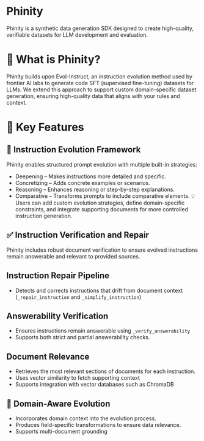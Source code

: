 # Phinity
Phinity is a synthetic data generation SDK designed to create high-quality, verifiable datasets for LLM development and evaluation.

# 🚀 What is Phinity?
Phinity builds upon Evol-Instruct, an instruction evolution method used by frontier AI labs to generate code SFT (supervised fine-tuning) datasets for LLMs. We extend this approach to support custom domain-specific dataset generation, ensuring high-quality data that aligns with your rules and context.

# 🎯 Key Features
## 🔄 Instruction Evolution Framework
Phinity enables structured prompt evolution with multiple built-in strategies:

- Deepening – Makes instructions more detailed and specific.
- Concretizing – Adds concrete examples or scenarios.
- Reasoning – Enhances reasoning or step-by-step explanations.
- Comparative – Transforms prompts to include comparative elements.
💡 Users can add custom evolution strategies, define domain-specific constraints, and integrate supporting documents for more controlled instruction generation.

## ✅ Instruction Verification and Repair
Phinity includes robust document verification to ensure evolved instructions remain answerable and relevant to provided sources.

## Instruction Repair Pipeline
- Detects and corrects instructions that drift from document context (`_repair_instruction` and `_simplify_instruction`)

## Answerability Verification
- Ensures instructions remain answerable using `_verify_answerability`
- Supports both strict and partial answerability checks.
  
## Document Relevance
- Retrieves the most relevant sections of documents for each instruction.
- Uses vector similarity to fetch supporting context
- Supports integration with vector databases such as ChromaDB
## 🔬 Domain-Aware Evolution
- Incorporates domain context into the evolution process.
- Produces field-specific transformations to ensure data relevance.
- Supports multi-document grounding
